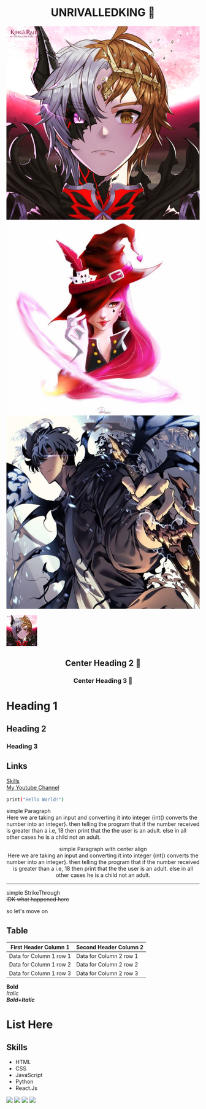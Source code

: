 <h1 align="center">UNRIVALLEDKING 🚀</h1>

[![UNRIVALLEDKING](.\assets\UNRIVALLEDKING.jpg)](https://github.com/UNRIVALLEDKING)
[![UNRIVALLEDKING](.\assets\UNRIVALLEDKINGpfp.jpg)](https://github.com/UNRIVALLEDKING)
[![UNRIVALLEDKING](.\assets\SoloLevelingPFP.jpg)](https://github.com/UNRIVALLEDKING)

<a href="">
    <img src=".\assets\UNRIVALLEDKING.jpg" alt="Logo" width="80" height="80">
  </a>

<h2 align="center">Center Heading 2 🚀</h2>
<h3 align="center">Center Heading 3 🚀</h3>

# Heading 1

## Heading 2

### Heading 3

## Links

[Skills](#skills) <br>
[My Youtube Channel](https://www.youtube.com/channel/UCojiMUk0TN5qDWQ_l7rC9rg)

```bash
print("Hello World!")
```

simple Paragraph
<br/>
Here we are taking an input and converting it into integer {int() converts the number into an integer}. then telling the program that if the number received is greater than a i.e, 18 then print that the the user is an adult. else in all other cases he is a child not an adult.

<p align="center">
simple Paragraph with center align
<br/>
Here we are taking an input and converting it into integer {int() converts the number into an integer}. then telling the program that if the number received is greater than a i.e, 18 then print that the the user is an adult. else in all other cases he is a child not an adult.
</p>

---

simple StrikeThrough <br>
~~IDK what happened here~~

so let's move on
<br>

## Table

| First Header Column 1   | Second Header Column 2  |
| ----------------------- | ----------------------- |
| Data for Column 1 row 1 | Data for Column 2 row 1 |
| Data for Column 1 row 2 | Data for Column 2 row 2 |
| Data for Column 1 row 3 | Data for Column 2 row 3 |

**Bold**
<br>
_Italic_
<br>
**_Bold+Italic_**

# List Here

## Skills

- HTML
- CSS
- JavaScript
- Python
- React.Js

[<img src="https://img.shields.io/badge/unrivalledking%20-%23121011.svg?&style=for-the-badge&logo=github&logoColor=white"/>](https://github.com/UNRIVALLEDKING)
[<img src="https://img.shields.io/badge/unrivalled___king%20-%23E4405F.svg?&style=for-the-badge&logo=Instagram&logoColor=white"/>](https://www.instagram.com/unrivalled___king/)
[<img src="https://img.shields.io/badge/unrivalledking%20-%230077B5.svg?&style=for-the-badge&logo=linkedin&logoColor=white"/>](https://www.linkedin.com/in/unrivalledking/)
[<img src="https://img.shields.io/badge/unrivalledking%20-%23E4405F.svg?&style=for-the-badge&logo=youtube&logoColor=white"/>](https://www.youtube.com/channel/UCojiMUk0TN5qDWQ_l7rC9rg)

